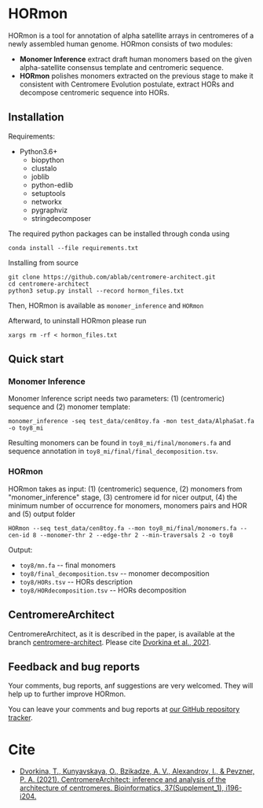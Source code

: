 # HORmon
HORmon is a tool for annotation of alpha satellite arrays in centromeres of a newly assembled human genome. HORmon consists of two modules:
* **Monomer Inference** extract draft human monomers based on the given alpha-satellite consensus template and centromeric sequence.
* **HORmon** polishes monomers extracted on the previous stage to make it consistent with Centromere Evolution postulate, extract HORs and decompose centromeric sequence into HORs.

## Installation
Requirements:
* Python3.6+
  * biopython
  * clustalo
  * joblib
  * python-edlib
  * setuptools
  * networkx
  * pygraphviz
  * stringdecomposer

The required python packages can be installed through conda using
```
conda install --file requirements.txt
```

Installing from source
```
git clone https://github.com/ablab/centromere-architect.git
cd centromere-architect
python3 setup.py install --record hormon_files.txt
```

Then, HORmon is available as `monomer_inference` and `HORmon`

Afterward, to uninstall HORmon please run
```
xargs rm -rf < hormon_files.txt
```

## Quick start
### Monomer Inference
Monomer Inference script needs two parameters: (1) (centromeric) sequence and (2) monomer template:

```
monomer_inference -seq test_data/cen8toy.fa -mon test_data/AlphaSat.fa -o toy8_mi
```

Resulting monomers can be found in ```toy8_mi/final/monomers.fa``` and sequence annotation in ```toy8_mi/final/final_decomposition.tsv```.

### HORmon
HORmon takes as input: (1) (centromeric) sequence, (2) monomers from "monomer_inference" stage, (3) centromere id for nicer output, (4) the minimum number of occurrence for monomers, monomers pairs and HOR and (5) output folder
```
HORmon --seq test_data/cen8toy.fa --mon toy8_mi/final/monomers.fa --cen-id 8 --monomer-thr 2 --edge-thr 2 --min-traversals 2 -o toy8
```

Output:
* `toy8/mn.fa` -- final monomers
* `toy8/final_decomposition.tsv` -- monomer decomposition
* `toy8/HORs.tsv` -- HORs description
* `toy8/HORdecomposition.tsv` -- HORs decomposition

## CentromereArchitect 

CentromereArchitect, as it is described in the paper, is available at the branch [centromere-architect](https://github.com/ablab/centromere-architect/tree/centromere-architect).
Please cite [Dvorkina et al., 2021](https://academic.oup.com/bioinformatics/article/37/Supplement_1/i196/6319687).

## Feedback and bug reports
Your comments, bug reports, anf suggestions are very welcomed. They will help up to further improve HORmon. 

You can leave your comments and bug reports at [our GitHub repository tracker](https://github.com/ablab/centromere-architect/issues).

# Cite

- [Dvorkina, T., Kunyavskaya, O., Bzikadze, A. V., Alexandrov, I., & Pevzner, P. A. (2021). CentromereArchitect: inference and analysis of the architecture of centromeres. Bioinformatics, 37(Supplement_1), i196-i204.](https://academic.oup.com/bioinformatics/article/37/Supplement_1/i196/6319687)
